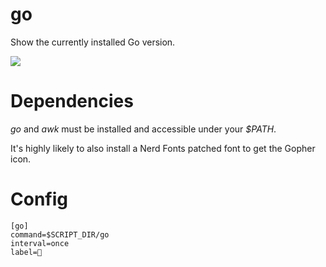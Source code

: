 # go

Show the currently installed Go version.

![](kubernetes.png)

# Dependencies

*go* and *awk* must be installed and accessible under your *$PATH*.

It's highly likely to also install a Nerd Fonts patched font to get the Gopher icon.

# Config

```
[go]
command=$SCRIPT_DIR/go
interval=once
label=
```
